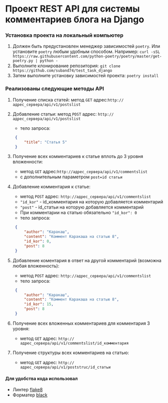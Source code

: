 # Проект REST API для системы комментариев блога на Django

### Установка проекта на локальный компьютер

1. Должен быть предустановлен менеджер зависимостей `poetry`. Или установите `poetry` любым удобным способом. 
   Например: `curl -sSL https://raw.githubusercontent.com/python-poetry/poetry/master/get-poetry.py | python -` 
2. Выполните клонирование репозитория: `git clone https://github.com/suband74/test_task_django`
3. Затем выполните установку зависимостей проекта: `poetry install`

### Реализованы следующие методы API

1. Получение списка статей: метод `GET` адрес:`http://адрес_сервера/api/v1/postslist`
2. Добавление статьи: метод `POST` адрес: `http://адрес_сервера/api/v1/postslist`
   - тело запроса:
   ```json
    {
        "title": "Статья 5"
    }
    ```
3. Получение всех комментариев к статье вплоть до 3 уровня вложенности:
   - метод `GET` адрес:`http://адрес_сервера/api/v1/commentslist`
   - с дополнительным параметром `post=id статьи`
4. Добавление комментария к статье:
    - метод `POST` адрес: `http://адрес_сервера/api/v1/commentslist`
    - `"id_kor"` - id_комментария на которую добавляется комментарий
    - `"post"` - id_статьи на которую добавляется комментарий
    - При комментарии на статью обязательно `"id_kor": 0`
    - тело запроса:
   ```json
    {
        "author": "Каракаш",
        "content": "Коммент Каракаша на статью 8",
        "id_kor": 0, 
        "post": 8
    }
    ```
5. Добавление коментария в ответ на другой комментарий (возможна любая вложенность):
    - метод `POST` адрес: `http://адрес_сервера/api/v1/commentslist`
    - тело запроса:
   ```json
    {
        "author": "Каракаш",
        "content": "Коммент Каракаша на статью 8",
        "id_kor": 15, 
        "post": 8
    }
    ```
6. Получение всех вложенных комментариев для комментария 3 уровня:
    - метод `GET` адрес: `http://адрес_сервера/api/v1/commentslist/id_комментария`

7. Получение структуры всех комментариев на статью:
    - метод `GET` адрес: `http://адрес_сервера/api/v1/poststruc/id_статьи`



#### Для удобства кода использовал

- Линтер [flake8](https://flake8.pycqa.org/en/latest/)
- Форматер [black](https://github.com/)